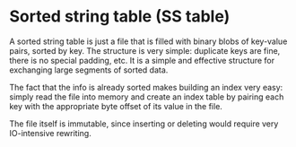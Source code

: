 # Sorted string table (SS table)

A sorted string table is just a file that is filled with binary blobs of key-value pairs, sorted by key.  The structure is very simple: duplicate keys are fine, there is no special padding, etc.  It is a simple and effective structure for exchanging large segments of sorted data.

The fact that the info is already sorted makes building an index very easy: simply read the file into memory and create an index table by pairing each key with the appropriate byte offset of its value in the file.

The file itself is immutable, since inserting or deleting would require very IO-intensive rewriting.
